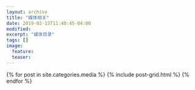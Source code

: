 ```yaml
---
layout: archive
title: "媒体相关"
date: 2019-02-15T11:40:45-04:00
modified:
excerpt: "媒体目录"
tags: []
image:
  feature:
  teaser:
---
```


<div class="tiles">
{% for post in site.categories.media %}
  {% include post-grid.html %}
{% endfor %}
</div><!-- /.tiles -->